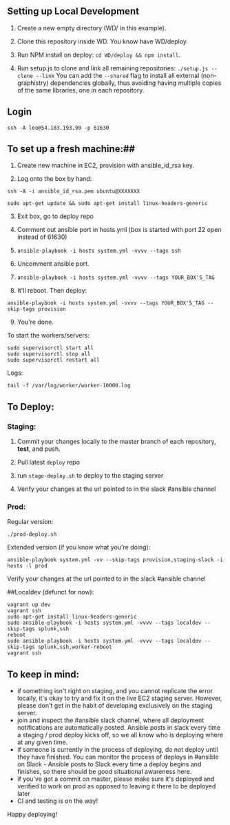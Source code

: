 ## Setting up Local Development

1. Create a new empty directory (WD/ in this example).

2. Clone this repository inside WD. You know have WD/deploy.

3. Run NPM install on deploy: `cd WD/deploy && npm install`.

4. Run  setup.js to clone and link all remaining repositories:
   `./setup.js --clone --link`
   You can add the `--shared` flag to install all external (non-graphistry) dependencies globally, thus avoiding having multiple copies of the same libraries, one in each repository.

## Login ##

`ssh -A leo@54.183.193.90 -p 61630`

## To set up a fresh machine:##

1. Create new machine in EC2, provision with ansible_id_rsa key.

2. Log onto the box by hand:

`ssh -A -i ansible_id_rsa.pem ubuntu@XXXXXXX`

`sudo apt-get update && sudo apt-get install linux-headers-generic`

3. Exit box, go to deploy repo

4. Comment out ansible port in hosts.yml (box is started with port 22 open instead of 61630)

5. `ansible-playbook -i hosts system.yml -vvvv --tags ssh`

6. Uncomment ansible port.

7. `ansible-playbook -i hosts system.yml -vvvv --tags YOUR_BOX'S_TAG`

8. It'll reboot. Then deploy:

`ansible-playbook -i hosts system.yml -vvvv --tags YOUR_BOX'S_TAG --skip-tags provision`

9. You're done.

To start the workers/servers:
```
sudo supervisorctl start all
sudo supervisorctl stop all
sudo supervisorctl restart all
```

Logs:

`tail -f /var/log/worker/worker-10000.log`

## To Deploy:

### Staging:

1. Commit your changes locally to the master branch of each repository, **test**, and push.

2. Pull latest `deploy` repo

3. run `stage-deploy.sh` to deploy to the staging server

4. Verify your changes at the url pointed to in the slack #ansible channel

### Prod:

Regular version:

`./prod-deploy.sh`

Extended version (if you know what you're doing):

`ansible-playbook system.yml -vv --skip-tags provision,staging-slack -i hosts -l prod`

Verify your changes at the url pointed to in the slack #ansible channel

##Localdev (defunct for now):

```
vagrant up dev
vagrant ssh
sudo apt-get install linux-headers-generic
sudo ansible-playbook -i hosts system.yml -vvvv --tags localdev --skip-tags splunk,ssh
reboot
sudo ansible-playbook -i hosts system.yml -vvvv --tags localdev --skip-tags splunk,ssh,worker-reboot
vagrant ssh
```


## To keep in mind:
- if something isn't right on staging, and you cannot replicate the error locally, it's okay to try and fix it on the live EC2 staging server. However, please don't get in the habit of developing exclusively on the staging server.
- join and inspect the #ansible slack channel, where all deployment notifications are automatically posted. Ansible posts in slack every time a staging / prod deploy kicks off, so we all know who is deploying where at any given time.
- if someone is currently in the process of deploying, do not deploy until they have finished. You can monitor the process of deploys in #ansible on Slack - Ansible posts to Slack every time a deploy begins and finishes, so there should be good situational awareness here.
- if you've got a commit on master, please make sure it's deployed and verified to work on prod as opposed to leaving it there to be deployed later
- CI and testing is on the way!

Happy deploying!
